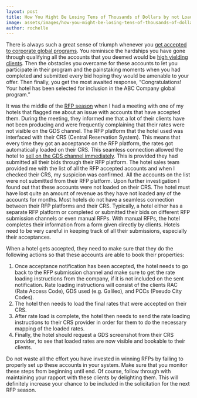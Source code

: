 ```yaml
---
layout: post
title: How You Might Be Losing Tens of Thousands of Dollars by not Loading Accepted RFPs Properly
image: assets/images/how-you-might-be-losing-tens-of-thousands-of-dollars-by-not-loading-accepted-rfps-properly.jpg
author: rochelle
---
```


There is always such a great sense of triumph whenever you [get accepted to corporate global programs](https://rochellecastillejos.com/how-to-respond-to-hotel-rfps/). You reminisce the hardships you have gone through qualifying all the accounts that you deemed would be [high yielding clients](https://rochellecastillejos.com/how-to-maximize-your-revenue-from-corporate-clients/). Then the obstacles you overcame for these accounts to let you participate in their program and the painstaking moments when you had completed and submitted every bid hoping they would be amenable to your offer. Then finally, you get the most awaited response, “Congratulations! Your hotel has been selected for inclusion in the ABC Company global program.”

It was the middle of the [RFP season](https://rochellecastillejos.com/how-to-respond-to-hotel-rfps/) when I had a meeting with one of my hotels that flagged me about an issue with accounts that have accepted them. During the meeting, they informed me that a lot of their clients have not been producing and were frequently complaining that their rates were not visible on the GDS channel. The RFP platform that the hotel used was interfaced with their CRS (Central Reservation System). This means that every time they got an acceptance on the RFP platform, the rates got automatically loaded on their CRS. This seamless connection allowed the hotel to [sell on the GDS channel immediately](https://rochellecastillejos.com/why-you-should-never-close-your-availability-on-the-gds/). This is provided they had submitted all their bids through their RFP platform. The hotel sales team provided me with the list of all the RFP accepted accounts and when I checked their CRS, my suspicion was confirmed. All the accounts on the list were not submitted from their RFP platform. Upon further investigation I found out that these accounts were not loaded on their CRS. The hotel must have lost quite an amount of revenue as they have not loaded any of the accounts for months.
Most hotels do not have a seamless connection between their RFP platforms and their CRS. Typically, a hotel either has a separate RFP platform or completed or submitted their bids on different RFP submission channels or even manual RFPs. With manual RFPs, the hotel completes their information from a form given directly by clients. Hotels need to be very careful in keeping track of all their submissions, especially their acceptances.

When a hotel gets accepted, they need to make sure that they do the following actions so that these accounts are able to book their properties:

1. Once acceptance notification has been accepted, the hotel needs to go back to the RFP submission channel and make sure to get the rate loading instructions from the company, if it is not included on the sent notification. Rate loading instructions will consist of the clients RAC (Rate Access Code), GDS used (e.g. Galileo), and PCCs (Pseudo City Codes).
1. The hotel then needs to load the final rates that were accepted on their CRS.
1. After rate load is complete, the hotel then needs to send the rate loading instructions to their CRS provider in order for them to do the necessary mapping of the loaded rates.
1. Finally, the hotel should request a GDS screenshot from their CRS provider, to see that loaded rates are now visible and bookable to their clients.

Do not waste all the effort you have invested in winning RFPs by failing to properly set up these accounts in your system. Make sure that you monitor these steps from beginning until end. Of course, follow through with maintaining your rapport with these clients by delighting them. This will definitely increase your chance to be included in the solicitation for the next RFP season.